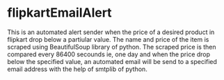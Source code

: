 # flipkartEmailAlert
This is an automated alert sender when the price of a desired product in flipkart drop below a partiular value.
The name and price of the item is scraped using BeautifulSoup library of python.
The scraped price is then compared every 86400 secounds ie, one day and when the price drop below the specified value, an automated email will be send to a specified email address with the help of smtplib of python.


